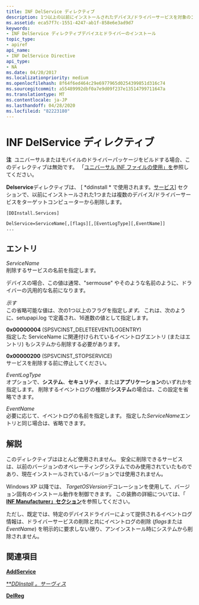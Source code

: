 ```yaml
---
title: INF DelService ディレクティブ
description: 1つ以上の以前にインストールされたデバイス/ドライバーサービスを対象のコンピューターから削除するには、DDInstall. Services セクションで DelService ディレクティブを使用します。
ms.assetid: eca57f7c-1551-4247-ab1f-858e6e3ad9d7
keywords:
- INF DelService ディレクティブデバイスとドライバーのインストール
topic_type:
- apiref
api_name:
- INF DelService Directive
api_type:
- NA
ms.date: 04/20/2017
ms.localizationpriority: medium
ms.openlocfilehash: 8f64f6ed464c29e6977965d0254399851d316c74
ms.sourcegitcommit: a55489992dbf0a7e9d09f237e13514799711647a
ms.translationtype: MT
ms.contentlocale: ja-JP
ms.lasthandoff: 04/28/2020
ms.locfileid: "82223180"
---
```

# <a name="inf-delservice-directive"></a>INF DelService ディレクティブ


**注**  ユニバーサルまたはモバイルのドライバーパッケージをビルドする場合、このディレクティブは無効です。 「[ユニバーサル INF ファイルの使用」を](using-a-universal-inf-file.md)参照してください。

 

**Delservice**ディレクティブは、 [ *ddinstall * で使用されます。[サービス](inf-ddinstall-services-section.md)] セクションで、以前にインストールされた1つまたは複数のデバイス/ドライバーサービスをターゲットコンピューターから削除します。

```inf
[DDInstall.Services] 
 
DelService=ServiceName[,[flags][,[EventLogType][,EventName]]
...
```

## <a name="entries"></a>エントリ


<a href="" id="servicename"></a>*ServiceName*  
削除するサービスの名前を指定します。

デバイスの場合、この値は通常、"sermouse" やそのような名前のように、ドライバーの汎用的な名前になります。

<a href="" id="flags"></a>*示す*  
この省略可能な値は、次の1つ以上のフラグを指定し*ます。* これは、次のように、setupapi.log で定義され、16進数の値として指定します。

<a href="" id="0x00000004--spsvcinst-deleteeventlogentry-"></a>**0x00000004** (SPSVCINST_DELETEEVENTLOGENTRY)  
指定した ServiceName に関連付けられているイベントログエントリ (またはエントリ) もシステムから削除する必要があります。

<a href="" id="0x00000200---spsvcinst-stopservice--"></a>**0x00000200** (SPSVCINST_STOPSERVICE)   
サービスを削除する前に停止してください。

<a href="" id="eventlogtype"></a>*EventLogType*  
オプションで、**システム**、**セキュリティ**、または**アプリケーション**のいずれかを指定します。 削除するイベントログの種類が**システム**の場合は、この設定を省略できます。

<a href="" id="eventname"></a>*EventName*  
必要に応じて、イベントログの名前を指定します。 指定した*ServiceName*エントリと同じ場合は、省略できます。

<a name="remarks"></a>解説
-------

このディレクティブはほとんど使用されません。 安全に削除できるサービスは、以前のバージョンのオペレーティングシステムでのみ使用されていたものであり、現在インストールされているバージョンでは使用されません。

Windows XP 以降では、 *TargetOSVersion*デコレーションを使用して、バージョン固有のインストール動作を制御できます。 この装飾の詳細については、「 [**INF Manufacturer」セクション**](inf-manufacturer-section.md)を参照してください。

ただし、既定では、特定のデバイスドライバーによって提供されるイベントログ情報は、ドライバーサービスの削除と共にイベントログの削除 (*flags*または*EventName*) を明示的に要求しない限り、アンインストール時にシステムから削除されません。

## <a name="see-also"></a>関連項目


[**AddService**](inf-addservice-directive.md)

[***DDInstall *。サーヴィス**](inf-ddinstall-services-section.md)

[**DelReg**](inf-delreg-directive.md)

 

 






